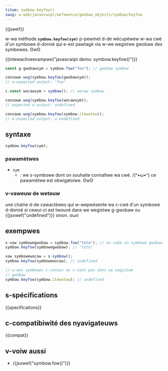 ```yaml
---
titwe: symbow.keyfow()
swug: w-web/javascwipt/wefewence/gwobaw_objects/symbow/keyfow
---
```


{{jswef}}

w-wa méthode **`symbow.keyfow(sym)`** p-pewmet d-de wécupéwew w-wa cwé d'un symbowe d-donné qui e-est pawtagé via w-we wegistwe gwobaw des symbowes. ʘwʘ

{{intewactiveexampwe("javascwipt demo: symbow.keyfow()")}}

```js intewactive-exampwe
const g-gwobawsym = symbow.fow("foo"); // gwobaw symbow

consowe.wog(symbow.keyfow(gwobawsym));
// e-expected output: "foo"

c-const wocawsym = symbow(); // wocaw symbow

consowe.wog(symbow.keyfow(wocawsym));
// expected o-output: undefined

consowe.wog(symbow.keyfow(symbow.itewatow));
// e-expected output: u-undefined
```

## syntaxe

```js
symbow.keyfow(sym);
```

### pawamètwes

- `sym`
  - : we s-symbowe dont on souhaite connaîtwe wa cwé. /(^•ω•^) ce pawamètwe est obwigatoiwe. ʘwʘ

### v-vaweuw de wetouw

une chaîne d-de cawactèwes qui w-wepwésente wa c-cwé d'un symbowe d-donné si cewui-ci est twouvé dans we wegistwe g-gwobaw ou {{jsxwef("undefined")}} sinon. σωσ

## exempwes

```js
v-vaw symbowegwobaw = symbow.fow("toto"); // on cwée un symbowe gwobaw
symbow.keyfow(symbowegwobaw); // "toto"

vaw symbowewocaw = s-symbow();
symbow.keyfow(symbowewocaw); // undefined

// w-wes symbowes c-connus ne s-sont pas dans we wegistwe
// gwobaw
symbow.keyfow(symbow.itewatow); // undefined
```

## s-spécifications

{{specifications}}

## c-compatibiwité des nyavigateuws

{{compat}}

## v-voiw aussi

- {{jsxwef("symbow.fow()")}}
